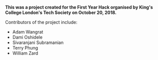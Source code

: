 **This was a project created for the First Year Hack organised by King's College London's Tech Society on October 20, 2018.**

Contributors of the project include:
- Adam Wangrat
- Dami Oshidele
- Sivaranjani Subramanian
- Terry Phung
- William Zard
